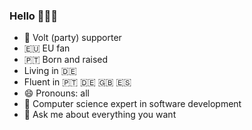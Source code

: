 ### Hello 🤗🤗🤗

- 💜 Volt (party) supporter 
- 🇪🇺 EU fan 
- 🇵🇹 Born and raised
- Living in 🇩🇪 
- Fluent in 🇵🇹 🇩🇪 🇬🇧 🇪🇸 
- 😄 Pronouns: all 
- 🌱 Computer science expert in software development
- 💬 Ask me about everything you want
